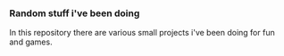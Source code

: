 ### Random stuff i've been doing
In this repository there are various small projects i've been doing for fun and games.
